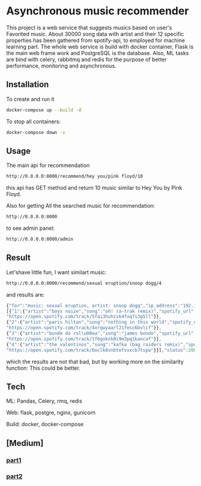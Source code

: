 # Asynchronous music recommender

This project is a web service that suggests musics based on user's Favorited music. About 30000 song data with artist and their 12 specific properties has been gathered from spotify-api, to employed for machine learning part. The whole web service is build with docker container, Flask is the main web frame work and PostgreSQL is the database. Also, ML tasks are bind with celery, rabbitmq and redis for the purpose of better performance, monitoring and asynchronous.

## Installation

To create and run it

```bash
docker-compose up --build -d
```
To stop all containers:

```bash
docker-compose down -v
```


## Usage

The main api for recommendation

```bash
http://0.0.0.0:8000/recommend/hey you/pink floyd/10
```
this api has GET method and return 10 music similar to Hey You by Pink Floyd.

Also for getting All the searched music for recommendation:
```bash
http://0.0.0.0:8000
```
to see admin panel:
```bash
http://0.0.0.0:8000/admin
```
## Result
Let'shave little fun, I want similart music:
```bash
http://0.0.0.0:8000/recommend/sexual eruption/snoop dogg/4
```
and results are:
```js
{"for":"music: sexual eruption, artist: snoop dogg","ip_address":"192.168.128.1","musics":
[{"1":{"artist":"boys noize","song":"oh! (a-trak remix)","spotify_url":
"https://open.spotify.com/track/5fai3huhzsk4foq7s3g5ll"}},
{"2":{"artist":"paris hilton","song":"nothing in this world","spotify_url":
"https://open.spotify.com/track/4xrgwyaarl21fesc6bvlif"}},
{"3":{"artist":"bonde do rol\u00ea","song":"james bonde","spotify_url":
"https://open.spotify.com/track/1f6goknk0i9m3pq1kancaf"}},
{"4":{"artist":"the valentinos","song":"kafka (bag raiders remix)","spotify_url":
"https://open.spotify.com/track/0oclk8vnbtefvxxcb7tspw"}}],"status":200}
```
which the results are not that bad, but by working more on the similarity function: This could be better.

## Tech
ML: Pandas, Celery, rmq, redis

Web: flask, postgre, nginx, gunicorn

Build: docker, docker-compose

## [Medium]
### [part1](https://medium.com/@sdamoosavi/music-recommender-web-service-ml-ef6fdd1fc026)
### [part2](https://medium.com/@sdamoosavi/music-recommender-web-service-flask-and-celery-a1274b488ab)
